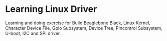 # Learning Linux Driver
Learning and doing exercise for Build Beaglebone Black, Linux Kernel, Character Device File, Gpio Subsystem, Device Tree, Pincontrol Subsystem, U-boot, I2C and SPI driver.
